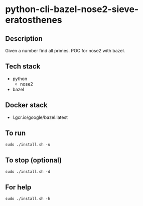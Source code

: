 # python-cli-bazel-nose2-sieve-eratosthenes

## Description
Given a number find all primes.
POC for nose2 with bazel.

## Tech stack
- python
  - nose2
- bazel

## Docker stack
- l.gcr.io/google/bazel:latest

## To run
`sudo ./install.sh -u`

## To stop (optional)
`sudo ./install.sh -d`

## For help
`sudo ./install.sh -h`
